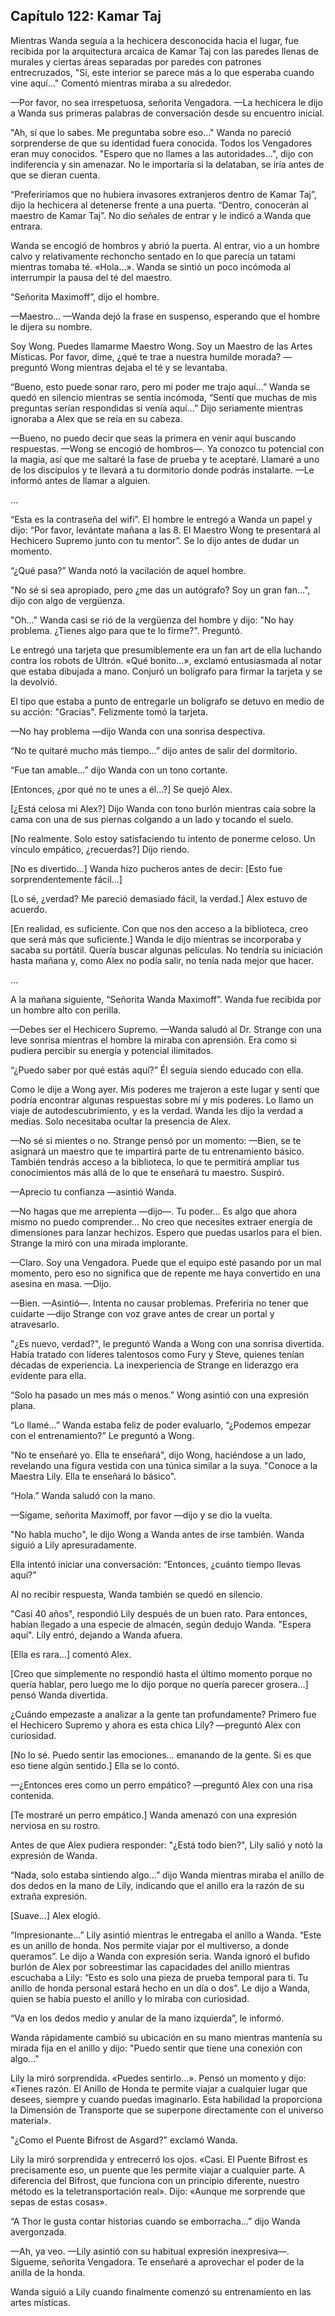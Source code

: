 
## Capítulo 122: Kamar Taj


Mientras Wanda seguía a la hechicera desconocida hacia el lugar, fue recibida por la arquitectura arcaica de Kamar Taj con las paredes llenas de murales y ciertas áreas separadas por paredes con patrones entrecruzados, "Sí, este interior se parece más a lo que esperaba cuando vine aquí..." Comentó mientras miraba a su alrededor.

—Por favor, no sea irrespetuosa, señorita Vengadora. —La hechicera le dijo a Wanda sus primeras palabras de conversación desde su encuentro inicial.

"Ah, sí que lo sabes. Me preguntaba sobre eso..." Wanda no pareció sorprenderse de que su identidad fuera conocida. Todos los Vengadores eran muy conocidos. "Espero que no llames a las autoridades...", dijo con indiferencia y sin amenazar. No le importaría si la delataban, se iría antes de que se dieran cuenta.

“Preferiríamos que no hubiera invasores extranjeros dentro de Kamar Taj”, dijo la hechicera al detenerse frente a una puerta. “Dentro, conocerán al maestro de Kamar Taj”. No dio señales de entrar y le indicó a Wanda que entrara.

Wanda se encogió de hombros y abrió la puerta. Al entrar, vio a un hombre calvo y relativamente rechoncho sentado en lo que parecía un tatami mientras tomaba té. «Hola...». Wanda se sintió un poco incómoda al interrumpir la pausa del té del maestro.

“Señorita Maximoff”, dijo el hombre.

—Maestro… —Wanda dejó la frase en suspenso, esperando que el hombre le dijera su nombre.

Soy Wong. Puedes llamarme Maestro Wong. Soy un Maestro de las Artes Místicas. Por favor, dime, ¿qué te trae a nuestra humilde morada? —preguntó Wong mientras dejaba el té y se levantaba.

“Bueno, esto puede sonar raro, pero mi poder me trajo aquí…” Wanda se quedó en silencio mientras se sentía incómoda, “Sentí que muchas de mis preguntas serían respondidas si venía aquí…” Dijo seriamente mientras ignoraba a Alex que se reía en su cabeza.

—Bueno, no puedo decir que seas la primera en venir aquí buscando respuestas. —Wong se encogió de hombros—. Ya conozco tu potencial con la magia, así que me saltaré la fase de prueba y te aceptaré. Llamaré a uno de los discípulos y te llevará a tu dormitorio donde podrás instalarte. —Le informó antes de llamar a alguien.

…

“Esta es la contraseña del wifi”. El hombre le entregó a Wanda un papel y dijo: “Por favor, levántate mañana a las 8. El Maestro Wong te presentará al Hechicero Supremo junto con tu mentor”. Se lo dijo antes de dudar un momento.

“¿Qué pasa?” Wanda notó la vacilación de aquel hombre.

"No sé si sea apropiado, pero ¿me das un autógrafo? Soy un gran fan...", dijo con algo de vergüenza.

"Oh..." Wanda casi se rió de la vergüenza del hombre y dijo: "No hay problema. ¿Tienes algo para que te lo firme?". Preguntó.

Le entregó una tarjeta que presumiblemente era un fan art de ella luchando contra los robots de Ultrón. «Qué bonito...», exclamó entusiasmada al notar que estaba dibujada a mano. Conjuró un bolígrafo para firmar la tarjeta y se la devolvió.

El tipo que estaba a punto de entregarle un bolígrafo se detuvo en medio de su acción: "Gracias". Felizmente tomó la tarjeta.

—No hay problema —dijo Wanda con una sonrisa despectiva.

“No te quitaré mucho más tiempo…” dijo antes de salir del dormitorio.

“Fue tan amable…” dijo Wanda con un tono cortante.

[Entonces, ¿por qué no te unes a él…?] Se quejó Alex.

[¿Está celosa mi Alex?] Dijo Wanda con tono burlón mientras caía sobre la cama con una de sus piernas colgando a un lado y tocando el suelo.

[No realmente. Solo estoy satisfaciendo tu intento de ponerme celoso. Un vínculo empático, ¿recuerdas?] Dijo riendo.

[No es divertido…] Wanda hizo pucheros antes de decir: [Esto fue sorprendentemente fácil…]

[Lo sé, ¿verdad? Me pareció demasiado fácil, la verdad.] Alex estuvo de acuerdo.

[En realidad, es suficiente. Con que nos den acceso a la biblioteca, creo que será más que suficiente.] Wanda le dijo mientras se incorporaba y sacaba su portátil. Quería buscar algunas películas. No tendría su iniciación hasta mañana y, como Alex no podía salir, no tenía nada mejor que hacer.

…

A la mañana siguiente, “Señorita Wanda Maximoff”. Wanda fue recibida por un hombre alto con perilla.

—Debes ser el Hechicero Supremo. —Wanda saludó al Dr. Strange con una leve sonrisa mientras el hombre la miraba con aprensión. Era como si pudiera percibir su energía y potencial ilimitados.

“¿Puedo saber por qué estás aquí?” Él seguía siendo educado con ella.

Como le dije a Wong ayer. Mis poderes me trajeron a este lugar y sentí que podría encontrar algunas respuestas sobre mí y mis poderes. Lo llamo un viaje de autodescubrimiento, y es la verdad. Wanda les dijo la verdad a medias. Solo necesitaba ocultar la presencia de Alex.

—No sé si mientes o no. Strange pensó por un momento: —Bien, se te asignará un maestro que te impartirá parte de tu entrenamiento básico. También tendrás acceso a la biblioteca, lo que te permitirá ampliar tus conocimientos más allá de lo que te enseñará tu maestro. Suspiró.

—Aprecio tu confianza —asintió Wanda.

—No hagas que me arrepienta —dijo—. Tu poder... Es algo que ahora mismo no puedo comprender... No creo que necesites extraer energía de dimensiones para lanzar hechizos. Espero que puedas usarlos para el bien. Strange la miró con una mirada implorante.

—Claro. Soy una Vengadora. Puede que el equipo esté pasando por un mal momento, pero eso no significa que de repente me haya convertido en una asesina en masa. —Dijo.

—Bien. —Asintió—. Intenta no causar problemas. Preferiría no tener que cuidarte —dijo Strange con voz grave antes de crear un portal y atravesarlo.

"¿Es nuevo, verdad?", le preguntó Wanda a Wong con una sonrisa divertida. Había tratado con líderes talentosos como Fury y Steve, quienes tenían décadas de experiencia. La inexperiencia de Strange en liderazgo era evidente para ella.

“Solo ha pasado un mes más o menos.” Wong asintió con una expresión plana.

“Lo llamé…” Wanda estaba feliz de poder evaluarlo, “¿Podemos empezar con el entrenamiento?” Le preguntó a Wong.

"No te enseñaré yo. Ella te enseñará", dijo Wong, haciéndose a un lado, revelando una figura vestida con una túnica similar a la suya. "Conoce a la Maestra Lily. Ella te enseñará lo básico".

“Hola.” Wanda saludó con la mano.

—Sígame, señorita Maximoff, por favor —dijo y se dio la vuelta.

"No habla mucho", le dijo Wong a Wanda antes de irse también. Wanda siguió a Lily apresuradamente.

Ella intentó iniciar una conversación: “Entonces, ¿cuánto tiempo llevas aquí?”

Al no recibir respuesta, Wanda también se quedó en silencio.

"Casi 40 años", respondió Lily después de un buen rato. Para entonces, habían llegado a una especie de almacén, según dedujo Wanda. "Espera aquí". Lily entró, dejando a Wanda afuera.

[Ella es rara…] comentó Alex.

[Creo que simplemente no respondió hasta el último momento porque no quería hablar, pero luego me lo dijo porque no quería parecer grosera…] pensó Wanda divertida.

¿Cuándo empezaste a analizar a la gente tan profundamente? Primero fue el Hechicero Supremo y ahora es esta chica Lily? —preguntó Alex con curiosidad.

[No lo sé. Puedo sentir las emociones... emanando de la gente. Si es que eso tiene algún sentido.] Ella se lo contó.

—¿Entonces eres como un perro empático? —preguntó Alex con una risa contenida.

[Te mostraré un perro empático.] Wanda amenazó con una expresión nerviosa en su rostro.

Antes de que Alex pudiera responder: "¿Está todo bien?", Lily salió y notó la expresión de Wanda.

“Nada, solo estaba sintiendo algo…” dijo Wanda mientras miraba el anillo de dos dedos en la mano de Lily, indicando que el anillo era la razón de su extraña expresión.

[Suave…] Alex elogió.

“Impresionante…” Lily asintió mientras le entregaba el anillo a Wanda. “Este es un anillo de honda. Nos permite viajar por el multiverso, a donde queramos”. Le dijo a Wanda con expresión seria. Wanda ignoró el bufido burlón de Alex por sobreestimar las capacidades del anillo mientras escuchaba a Lily: “Esto es solo una pieza de prueba temporal para ti. Tu anillo de honda personal estará hecho en un día o dos”. Le dijo a Wanda, quien se había puesto el anillo y lo miraba con curiosidad.

“Va en los dedos medio y anular de la mano izquierda”, le informó.

Wanda rápidamente cambió su ubicación en su mano mientras mantenía su mirada fija en el anillo y dijo: "Puedo sentir que tiene una conexión con algo..."

Lily la miró sorprendida. «Puedes sentirlo...». Pensó un momento y dijo: «Tienes razón. El Anillo de Honda te permite viajar a cualquier lugar que desees, siempre y cuando puedas imaginarlo. Esta habilidad la proporciona la Dimensión de Transporte que se superpone directamente con el universo material».

"¿Como el Puente Bifrost de Asgard?" exclamó Wanda.

Lily la miró sorprendida y entrecerró los ojos. «Casi. El Puente Bifrost es precisamente eso, un puente que les permite viajar a cualquier parte. A diferencia del Bifrost, que funciona con un principio diferente, nuestro método es la teletransportación real». Dijo: «Aunque me sorprende que sepas de estas cosas».

“A Thor le gusta contar historias cuando se emborracha…” dijo Wanda avergonzada.

—Ah, ya veo. —Lily asintió con su habitual expresión inexpresiva—. Sígueme, señorita Vengadora. Te enseñaré a aprovechar el poder de la anilla de la honda.

Wanda siguió a Lily cuando finalmente comenzó su entrenamiento en las artes místicas.
